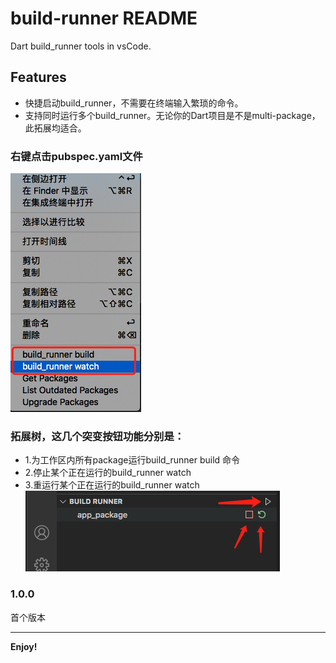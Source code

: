  
# build-runner README

Dart build_runner tools in vsCode.

## Features
* 快捷启动build_runner，不需要在终端输入繁琐的命令。
* 支持同时运行多个build_runner。无论你的Dart项目是不是multi-package，此拓展均适合。

### 右键点击pubspec.yaml文件
![feature](https://raw.githubusercontent.com/awagege/vscode-build-runner/master/readme_assets/1.png)
 
### 拓展树，这几个突变按钮功能分别是：
* 1.为工作区内所有package运行build_runner build 命令
* 2.停止某个正在运行的build_runner watch
* 3.重运行某个正在运行的build_runner watch
![feature](https://raw.githubusercontent.com/awagege/vscode-build-runner/master/readme_assets/2.png)


 
### 1.0.0
首个版本
 

-----------------------------------------------------------------------------------------------------------

 
**Enjoy!**

